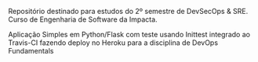 Repositório destinado para estudos do 2º semestre de DevSecOps &amp; SRE. Curso de Engenharia de Software da Impacta.

Aplicação Simples em Python/Flask com teste usando Inittest integrado ao Travis-CI fazendo deploy no Heroku para a disciplina de DevOps Fundamentals
